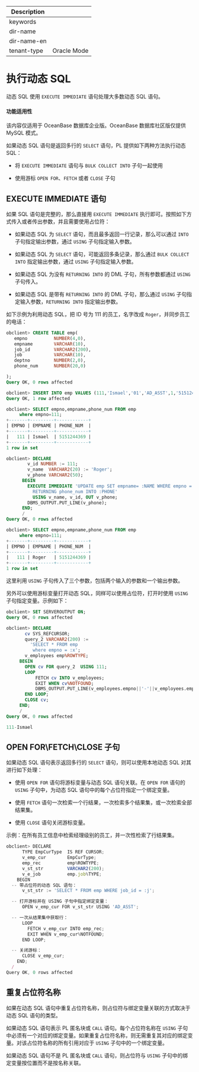 | Description   |                 |
|---------------|-----------------|
| keywords      |                 |
| dir-name      |                 |
| dir-name-en   |                 |
| tenant-type   | Oracle Mode     |

# 执行动态 SQL

动态 SQL 使用 `EXECUTE IMMEDIATE` 语句处理大多数动态 SQL 语句。

  <main id="notice" >
    <h4>功能适用性</h4>
    <p>该内容仅适用于 OceanBase 数据库企业版。OceanBase 数据库社区版仅提供 MySQL 模式。</p>
  </main>

如果动态 SQL 语句是返回多行的 `SELECT` 语句，PL 提供如下两种方法执行动态 SQL：

* 将 `EXECUTE IMMEDIATE` 语句与 `BULK COLLECT INTO` 子句一起使用

* 使用游标 `OPEN FOR`、`FETCH` 或者 `CLOSE` 子句

## EXECUTE IMMEDIATE 语句

如果 SQL 语句是完整的，那么直接用 `EXECUTE IMMEDIATE` 执行即可。按照如下方式传入或者传出参数，并且需要使用占位符：

* 如果动态 SQL 为 `SELECT` 语句，而且最多返回一行记录，那么可以通过 `INTO` 子句指定输出参数，通过 `USING` 子句指定输入参数。

* 如果动态 SQL 为 `SELECT` 语句，可能返回多条记录，那么通过 `BULK COLLECT INTO` 指定输出参数，通过 `USING` 子句指定输入参数。

* 如果动态 SQL 为没有 `RETURNING INTO` 的 DML 子句，所有参数都通过 `USING` 子句传入。

* 如果动态 SQL 是带有 `RETURNING INTO` 的 DML 子句，那么通过 `USING` 子句指定输入参数，`RETURNING INTO` 指定输出参数。

如下示例为利用动态 SQL，把 ID 号为 111 的员工，名字改成 `Roger`，并同步员工的电话：

```sql
obclient> CREATE TABLE emp(  
   empno          NUMBER(4,0),  
   empname        VARCHAR(10),
   job_id         VARCHAR2(200),
   job            VARCHAR(10),    
   deptno         NUMBER(2,0),
   phone_num      NUMBER(20,0)

);
Query OK, 0 rows affected

obclient> INSERT INTO emp VALUES (111,'Ismael','01','AD_ASST',1,'5151244369');
Query OK, 1 row affected

obclient> SELECT empno,empname,phone_num FROM emp
     where empno=111;
+-------+---------+------------+
| EMPNO | EMPNAME | PHONE_NUM  |
+-------+---------+------------+
|   111 | Ismael  | 5151244369 |
+-------+---------+------------+
1 row in set

obclient> DECLARE
        v_id NUMBER := 111;
        v_name  VARCHAR2(20) := 'Roger';
        v_phone VARCHAR2(50);
      BEGIN
        EXECUTE IMMEDIATE 'UPDATE emp SET empname= :NAME WHERE empno = :ID
          RETURNING phone_num INTO :PHONE'
          USING v_name, v_id, OUT v_phone;
        DBMS_OUTPUT.PUT_LINE(v_phone);
      END;
      /
Query OK, 0 rows affected

obclient> SELECT empno,empname,phone_num FROM emp
     where empno=111;
+-------+---------+------------+
| EMPNO | EMPNAME | PHONE_NUM  |
+-------+---------+------------+
|   111 | Roger   | 5151244369 |
+-------+---------+------------+
1 row in set
```

这里利用 `USING` 子句传入了三个参数，包括两个输入的参数和一个输出参数。

另外可以使用游标变量打开动态 SQL，同样可以使用占位符，打开时使用 `USING` 子句指定变量。示例如下：

```sql
obclient> SET SERVEROUTPUT ON;
Query OK, 0 rows affected

obclient> DECLARE
       cv SYS_REFCURSOR;
       query_2 VARCHAR2(200) :=
         'SELECT * FROM emp
          where empno = :x';
       v_employees emp%ROWTYPE;
     BEGIN
       OPEN cv FOR query_2  USING 111;
       LOOP
           FETCH cv INTO v_employees;
           EXIT WHEN cv%NOTFOUND;
           DBMS_OUTPUT.PUT_LINE(v_employees.empno||'-'||v_employees.empname);
       END LOOP;
       CLOSE cv;
     END;
     /
Query OK, 0 rows affected

111-Ismael
```



## OPEN FOR\\FETCH\\CLOSE 子句

如果动态 SQL 语句表示返回多行的 `SELECT` 语句，则可以使用本地动态 SQL 对其进行如下处理：

* 使用 `OPEN FOR` 语句将游标变量与动态 SQL 语句关联。在 `OPEN FOR` 语句的 `USING` 子句中，为动态 SQL 语句中的每个占位符指定一个绑定变量。

* 使用 `FETCH` 语句一次检索一个行结果，一次检索多个结果集，或一次检索全部结果集。

* 使用 `CLOSE` 语句关闭游标变量。


示例：在所有员工信息中检索经理级别的员工，并一次性检索了行结果集。

```javascript
obclient> DECLARE
      TYPE EmpCurType  IS REF CURSOR;
      v_emp_cur        EmpCurType;
      emp_rec          emp%ROWTYPE;
      v_st_str         VARCHAR2(200);
      v_e_job          emp.job%TYPE;
    BEGIN
  -- 带占位符的动态 SQL 语句：
      v_st_str := 'SELECT * FROM emp WHERE job_id = :j';

  -- 打开游标并在 USING 子句中指定绑定变量：
      OPEN v_emp_cur FOR v_st_str USING 'AD_ASST';

  -- 一次从结果集中获取行：
      LOOP
        FETCH v_emp_cur INTO emp_rec;
        EXIT WHEN v_emp_cur%NOTFOUND;
      END LOOP;

  -- 关闭游标：
      CLOSE v_emp_cur;
    END;
  /
Query OK, 0 rows affected
```

## 重复占位符名称

如果在动态 SQL 语句中重复占位符名称，则占位符与绑定变量关联的方式取决于动态 SQL 语句的类型。

如果动态 SQL 语句表示 PL 匿名块或 `CALL` 语句。每个占位符名称在 `USING` 子句中必须有一个对应的绑定变量。如果重复占位符名称，则无需重复其对应的绑定变量。对该占位符名称的所有引用对应于 `USING` 子句中的一个绑定变量。

如果动态 SQL 语句不是 PL 匿名块或 `CALL` 语句，则占位符与 `USING` 子句中的绑定变量按位置而不是按名称关联。
